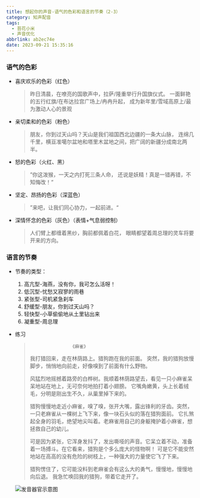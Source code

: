```yaml
---
title: 想起你的声音-语气的色彩和语言的节奏（2-3）
category: 知声配音
tags:
  - 苔花小米
  - 声音优化
abbrlink: ab2ec74e
date: 2023-09-21 15:35:16
---
```


### 语气的色彩
- 喜庆欢乐的色彩（红色）
  > 昨日清晨，在嘹亮的国歌声中，拉萨/隆重举行升国旗仪式。
  > 一面鲜艳的五行红旗/在布达拉宫广场上/冉冉升起，
  > 成为新年里/雪域高原上/最为激动人心的景观
- 亲切柔和的色彩（粉色）
  > 朋友，你到过天山吗？天山是我们祖国西北边疆的一条大山脉，
  > 连绵几千里，横亘准噶尔盆地和塔里木盆地之间，把广阔的新疆分成南北两半。
- 怒的色彩（火红、黑）
  > ”你这泼猴，一天之内打死三条人命，
  > 还说是妖精！真是一错再错，不知悔改！“
- 坚定、昂扬的色彩（深蓝色）
  > ”来吧，让我们同心协力，一起前进。“
- 深情怀念的色彩（灰色）（表情+气息弱控制）
  >人们臂上都缠着黑纱，胸前都佩着白花，
  >眼睛都望着周总理的灵车将要开来的方向。
### 语言的节奏
- 节奏的类型：
  1. 高亢型-海燕，没有你，我可怎么活呀！
  2. 低沉型-忧愁又寂寥的雨巷
  3. 紧张型-司机紧急刹车
  4. 舒缓型-朋友，你到过天山吗？
  5. 轻快型-小草偷偷地从土里钻出来
  6. 凝重型-周总理
- 练习
  >                    《麻雀》
  >我打猎回来，走在林荫路上。猎狗跑在我的前面。
  >突然，我的猎狗放慢脚步，悄悄地向前走，好像嗅到了前面有什么野物。
  >
  >风猛烈地摇撼着路旁的白桦树。我顺着林荫路望去，看见一只小麻雀呆呆地站在地上，无可奈何地拍打着小翅膀。
  >它嘴角嫩黄，头上长着绒毛，分明是刚出生不久，从巢里掉下来的。
  >
  >猎狗慢慢地走近小麻雀，嗅了嗅，张开大嘴，露出锋利的牙齿。突然，一只老麻雀从一棵树上飞下来，像一块石头似的落在猎狗面前。
  >它扎煞起全身的羽毛，绝望地尖叫着。老麻雀用自己的身躯掩护着小麻雀，想拯救自己的幼儿。
  >
  >可是因为紧张，它浑身发抖了，发出嘶哑的声音。它呆立着不动，准备着一场搏斗。在它看来，猎狗是个多么庞大的怪物啊！
  >可是它不能安然地站在高高的没有危险的树枝上，一种强大的力量使它飞了下来。
  >
  >猎狗愣住了，它可能没料到老麻雀会有这么大的勇气，慢慢地，慢慢地向后退。
  >我急忙唤回我的猎狗，带着它走开了。

  ![发音器官示意图](.https://img.nonnight.com/img/post-img/think-of-voice-4.jpg "麻雀朗诵参考")
